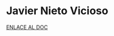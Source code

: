 # Javier Nieto Vicioso

[ENLACE AL DOC](../../../static/PDFs/Protocolo/Javier%20Nieto%20Vicioso.pdf)
